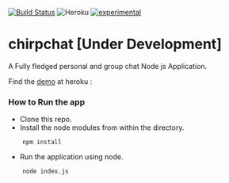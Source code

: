 [![Build Status](https://travis-ci.org/Ashwinvalento/chirpchat.svg?branch=master)](https://travis-ci.org/Ashwinvalento/chirpchat) ![Heroku](https://heroku-badge.herokuapp.com/?app=heroku-badge&style=flat) [![experimental](http://badges.github.io/stability-badges/dist/experimental.svg)](http://github.com/badges/stability-badges)

# chirpchat [Under Development]

A Fully fledged personal and group chat Node js Application.

Find the [demo](https://chirpchat.herokuapp.com) at heroku : 

### How to Run the app

* Clone this repo.
* Install the node modules from within the directory.
```
	npm install
``` 

* Run the application using node.
```
	node index.js
```
